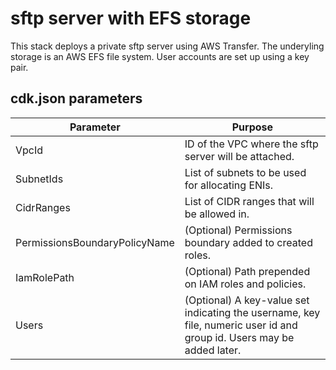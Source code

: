 # sftp server with EFS storage

This stack deploys a private sftp server using AWS Transfer. The underyling storage is an AWS EFS
file system. User accounts are set up using a key pair.

## cdk.json parameters

| Parameter | Purpose |
| ------------- | ------------ |
| VpcId | ID of the VPC where the sftp server will be attached. |
| SubnetIds | List of subnets to be used for allocating ENIs. |
| CidrRanges | List of CIDR ranges that will be allowed in. |
| PermissionsBoundaryPolicyName | (Optional) Permissions boundary added to created roles. |
| IamRolePath | (Optional) Path prepended on IAM roles and policies. |
| Users | (Optional) A key-value set indicating the username, key file, numeric user id and group id. Users may be added later. |
